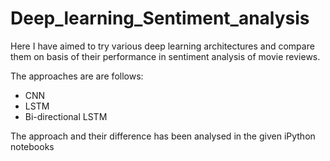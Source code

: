 # Deep_learning_Sentiment_analysis
Here I have aimed to try various deep learning architectures and compare them on basis of their performance in sentiment analysis of movie reviews.

<p> The approaches are are follows:</p>
<ul><li>CNN</li><li>LSTM</li><li>Bi-directional LSTM</li></ul>

The approach and their difference has been analysed in the given iPython notebooks
